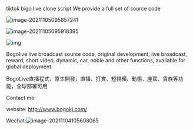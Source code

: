 


tiktok bigo live clone script
We provide a full set of source code

![image-20211105095857241](https://raw.githubusercontent.com/ivoidcat/tiktok-bigo-live-clone-script-/main/1.png)

![image-20211105095918395](https://raw.githubusercontent.com/ivoidcat/tiktok-bigo-live-clone-script-/main/2.png)

![img](http://imgurl.anbig.com/anbig/kv98fdcw_55gx83dzwnx86179081ca5930.png)







Bogolive live broadcast source code, original development, live broadcast, reward, short video, dynamic, car, noble and other functions, available for global deployment

BogoLive直播程式，原生開發，直播、打賞、短視頻、動態、座駕、貴族等功能，全球部署可用


Contact me:

website: http://www.bogokj.com/

Wechat:![image-20211104105608065](https://raw.githubusercontent.com/ivoidcat/tiktok-bigo-live-clone-script-/main/3.png)


